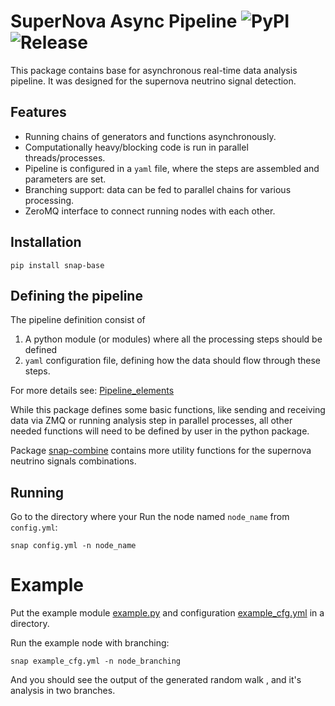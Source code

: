 # SuperNova Async Pipeline ![PyPI](https://img.shields.io/pypi/v/snap-base) ![Release](https://img.shields.io/github/v/release/Sheshuk/snap-base?include_prereleases)

This package contains base for asynchronous real-time data analysis pipeline.
It was designed for the supernova neutrino signal detection.

## Features
* Running chains of generators and functions asynchronously.
* Computationally heavy/blocking code is run in parallel threads/processes.
* Pipeline is configured in a `yaml` file, where the steps are assembled and parameters are set.
* Branching support: data can be fed to parallel chains for various processing.
* ZeroMQ interface to connect running nodes with each other.

## Installation

```shell
pip install snap-base
```

## Defining the pipeline
The pipeline definition consist of

1. A python module (or modules) where all the processing steps should be defined
2. `yaml` configuration file, defining how the data should flow through these steps.

For more details see: [Pipeline_elements](Pipeline_elements.md)

While this package defines some basic functions, like sending and receiving data via ZMQ or running analysis step in parallel processes,
all other needed functions will need to be defined by user in the python package.

Package [snap-combine](https://github.com/Sheshuk/snap-combine) contains more utility functions for the supernova neutrino signals combinations.

## Running

Go to the directory where your 
Run the node named `node_name` from `config.yml`:
```shell
snap config.yml -n node_name
```

# Example

Put the example module [example.py](example/example.py) and configuration [example_cfg.yml](example/example_cfg.yml) in a directory.

Run the example node with branching:
```shell
snap example_cfg.yml -n node_branching
```
And you should see the output of the generated random walk , and it's analysis in two branches.

